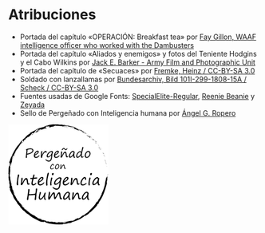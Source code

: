 # Atribuciones

> 
* Portada del capítulo «OPERACIÓN: Breakfast tea» por [Fay Gillon, WAAF intelligence officer who worked with the Dambusters](https://www.kcl.ac.uk/behind-the-few-the-womens-auxiliary-air-force-and-their-contribution-to-british-intelligence-during-the-second-world-war)
* Portada del capítulo «Aliados y enemigos» y fotos del Teniente Hodgins y el Cabo Wilkins por [Jack E. Barker - Army Film and Photographic Unit](https://www.iwm.org.uk/collections/item/object/205192044)
* Portada del capítulo de «Secuaces» por [Fremke, Heinz / CC-BY-SA 3.0](https://es.wikipedia.org/wiki/Wehrmacht#/media/Archivo:Bundesarchiv_Bild_183-B15023,_Ausbildung_bei_der_Wehrmacht.jpg)
* Soldado con lanzallamas por [Bundesarchiv, Bild 101I-299-1808-15A / Scheck / CC-BY-SA 3.0](https://commons.wikimedia.org/wiki/File:Bundesarchiv_Bild_101I-299-1808-15A,_Nordfrankreich,_Soldat_mit_Flammenwerfer.jpg)
* Fuentes usadas de Google Fonts: [SpecialElite-Regular](https://fonts.google.com/specimen/Special+Elite), [Reenie Beanie](https://fonts.google.com/specimen/Reenie+Beanie) y [Zeyada](https://fonts.google.com/specimen/Zeyada)
* Sello de Pergeñado con Inteligencia humana por [Ángel G. Ropero](https://bsky.app/profile/angelgropero.bsky.social)


[![Sello de Pergeñado con Inteligencia humana por Ángel G. Ropero](./assests/images/pergenado.png 'Sello de Pergeñado con Inteligencia humana por Ángel G. Ropero')](https://bsky.app/profile/angelgropero.bsky.social 'Sello de Pergeñado con Inteligencia humana por Ángel G. Ropero')